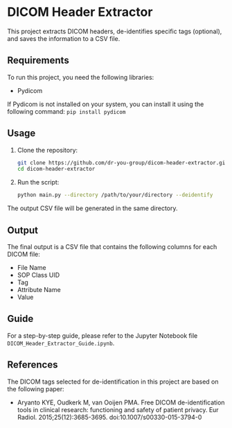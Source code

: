 # DICOM Header Extractor

This project extracts DICOM headers, de-identifies specific tags (optional), and saves the information to a CSV file.

## Requirements

To run this project, you need the following libraries:
- Pydicom

If Pydicom is not installed on your system, you can install it using the following command:
    ```
    pip install pydicom
    ```

## Usage

1. Clone the repository:
    ```bash
    git clone https://github.com/dr-you-group/dicom-header-extractor.git
    cd dicom-header-extractor
    ```

2. Run the script:
    ```bash
    python main.py --directory /path/to/your/directory --deidentify
    ```

The output CSV file will be generated in the same directory.

## Output
The final output is a CSV file that contains the following columns for each DICOM file:
- File Name
- SOP Class UID
- Tag
- Attribute Name
- Value


## Guide

For a step-by-step guide, please refer to the Jupyter Notebook file `DICOM_Header_Extractor_Guide.ipynb`.


## References

The DICOM tags selected for de-identification in this project are based on the following paper:
- Aryanto KYE, Oudkerk M, van Ooijen PMA. Free DICOM de-identification tools in clinical research: functioning and safety of patient privacy. Eur Radiol. 2015;25(12):3685-3695. doi:10.1007/s00330-015-3794-0
